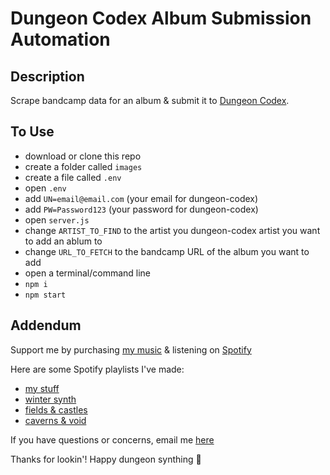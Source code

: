 # Dungeon Codex Album Submission Automation

## Description
Scrape bandcamp data for an album & submit it to [Dungeon Codex](https://dungeon-codex.com).

## To Use
- download or clone this repo
- create a folder called `images`
- create a file called `.env`
- open `.env`
- add `UN=email@email.com` (your email for dungeon-codex)
- add `PW=Password123` (your password for dungeon-codex)
- open `server.js`
- change `ARTIST_TO_FIND` to the artist you dungeon-codex artist you want to add an ablum to
- change `URL_TO_FETCH` to the bandcamp URL of the album you want to add
- open a terminal/command line
- `npm i`
- `npm start`

## Addendum
Support me by purchasing [my music](https://cavebirdrecords.bandcamp.com) & listening on [Spotify](https://open.spotify.com/artist/6tQ2cAHwzyv53OTofiDwfS/discography/all)

Here are some Spotify playlists I've made:
- [my stuff](https://open.spotify.com/playlist/22YwXtHatyjlolxOOIU7qd?si=a919b5952c2c4ba0)
- [winter synth](https://open.spotify.com/playlist/7y6zNocf7aD7O5q9WrSyUo?si=f8cfea6146cb47a5)
- [fields & castles](https://open.spotify.com/playlist/49mgY7pENVtzXAyi5M1vaH?si=9c2d38f7df6a4bf3)
- [caverns & void](https://open.spotify.com/playlist/3KT4NNBlxQreJM8cOONw2A?si=c8c2e954526e4dbf)

If you have questions or concerns, email me [here](mailto:awren.nuit@gmail.com)

Thanks for lookin'! Happy dungeon synthing 💜